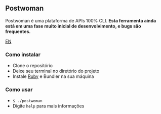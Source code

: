 ## Postwoman

Postwoman é uma plataforma de APIs 100% CLI. **Esta ferramenta ainda está em uma fase muito inicial de desenvolvimento, e bugs são frequentes.**

[EN](README-EN.md)

### Como instalar
- Clone o repositório
- Deixe seu terminal no diretório do projeto
- Instale [Ruby](https://www.ruby-lang.org/en/documentation/installation/) e Bundler na sua máquina

### Como usar
- `$ ./postwoman`
- Digite `help` para mais informações

